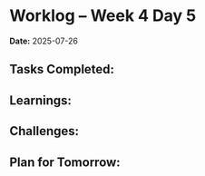 # Worklog – Week 4 Day 5

**Date:** 2025-07-26

**Tasks Completed:**
- 

**Learnings:**
- 

**Challenges:**
- 

**Plan for Tomorrow:**
- 
